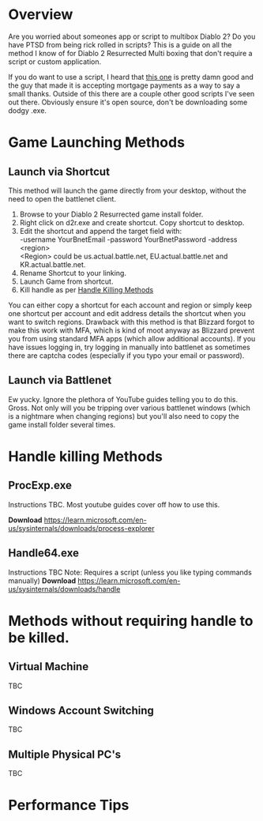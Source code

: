 # Overview
Are you worried about someones app or script to multibox Diablo 2? Do you have PTSD from being rick rolled in scripts?
This is a guide on all the method I know of for Diablo 2 Resurrected Multi boxing that don't require a script or custom application.

If you do want to use a script, I heard that [this one](https://github.com/shupershuff/Diablo2RLoader) is pretty damn good and the guy that made it is accepting mortgage payments as a way to say a small thanks.
Outside of this there are a couple other good scripts I've seen out there. Obviously ensure it's open source, don't be downloading some dodgy .exe.

# Game Launching Methods
## Launch via Shortcut
This method will launch the game directly from your desktop, without the need to open the battlenet client.
1. Browse to your Diablo 2 Resurrected game install folder.
2. Right click on d2r.exe and create shortcut. Copy shortcut to desktop.
3. Edit the shortcut and append the target field with:<br>
  -username YourBnetEmail -password YourBnetPassword -address \<region><br>
\<Region> could be us.actual.battle.net, EU.actual.battle.net and KR.actual.battle.net.
4. Rename Shortcut to your linking.
5. Launch Game from shortcut.
6. Kill handle as per [Handle Killing Methods](#handle-killing-methods)

You can either copy a shortcut for each account and region or simply keep one shortcut per account and edit address details the shortcut when you want to switch regions.
Drawback with this method is that Blizzard forgot to make this work with MFA, which is kind of moot anyway as Blizzard prevent you from using standard MFA apps (which allow additional accounts).
If you have issues logging in, try logging in manually into battlenet as sometimes there are captcha codes (especially if you typo your email or password).

## Launch via Battlenet
Ew yucky. Ignore the plethora of YouTube guides telling you to do this. Gross.
Not only will you be tripping over various battlenet windows (which is a nightmare when changing regions) but you'll also need to copy the game install folder several times.

# Handle killing Methods
## ProcExp.exe
Instructions TBC. Most youtube guides cover off how to use this.

**Download**
https://learn.microsoft.com/en-us/sysinternals/downloads/process-explorer
## Handle64.exe
Instructions TBC
Note: Requires a script (unless you like typing commands manually)
**Download**
https://learn.microsoft.com/en-us/sysinternals/downloads/handle

# Methods without requiring handle to be killed.
## Virtual Machine
TBC
## Windows Account Switching
TBC
## Multiple Physical PC's
TBC

# Performance Tips
